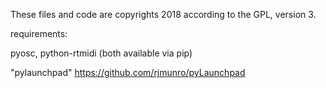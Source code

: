 These files and code are copyrights 2018 according to the GPL, version 3.


requirements:

pyosc, python-rtmidi (both available via pip)


"pylaunchpad" https://github.com/rjmunro/pyLaunchpad
